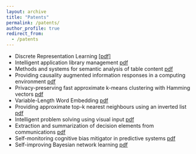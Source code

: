 ```yaml
---
layout: archive
title: "Patents"
permalink: /patents/
author_profile: true
redirect_from:
  - /patents
---
```


<!--### Publications

All my publications could be found at my [DBLP page](https://dblp.org/pers/hd/g/Ganguly:Debasis)

### Patents -->

* Discrete Representation Learning [[pdf]](https://patentimages.storage.googleapis.com/85/2b/0c/8e2cf8418bc833/US20220043859A1.pdf)
* Intelligent application library management [pdf](https://patentimages.storage.googleapis.com/58/0d/56/505ed8cd72184d/US20210374558A1.pdf)
* Methods and systems for semantic analysis of table content [pdf](https://patentimages.storage.googleapis.com/37/e5/ac/bfc589342a08f1/US20210073335A1.pdf)
* Providing causality augmented information responses in a computing environment [pdf](https://patentimages.storage.googleapis.com/64/0f/d3/a7a2894acea6d1/US11328019.pdf)
* Privacy-preserving fast approximate k-means clustering with Hamming vectors [pdf](https://patentimages.storage.googleapis.com/77/f9/23/2602a815afcd04/US20210019556A1.pdf)
* Variable-Length Word Embedding [pdf](https://patentimages.storage.googleapis.com/1c/e0/b4/7c50dc07d3abde/US20210357433A1.pdf)
* Providing approximate top-k nearest neighbours using an inverted list [pdf](https://patentimages.storage.googleapis.com/f8/40/8f/b4faeb985b2e58/US20210026877A1.pdf)	
* Intelligent problem solving using visual input [pdf](https://patentimages.storage.googleapis.com/7d/41/a2/59959029a91723/US20200302331A1.pdf)
* Extraction and summarization of decision elements from communications [pdf](https://patentimages.storage.googleapis.com/11/b4/5c/3f3164d9b77ced/US10832009.pdf)
* Self-monitoring cognitive bias mitigator in predictive systems [pdf](https://patentimages.storage.googleapis.com/ac/e0/5f/e9a9fdfb93f396/US20220198297A1.pdf)
* Self-improving Bayesian network learning [pdf](https://patentimages.storage.googleapis.com/2a/ad/6f/0f23238fba4427/US20220188693A1.pdf)

